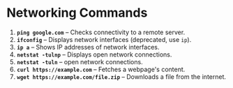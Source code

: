 # Networking Commands

1. **`ping google.com`** – Checks connectivity to a remote server.
2. **`ifconfig`** – Displays network interfaces (deprecated, use `ip`).
3. **`ip a`** – Shows IP addresses of network interfaces.
4. **`netstat -tulnp`** – Displays open network connections.
5. **`netstat -tuln`** – open network connections.
6. **`curl https://example.com`** – Fetches a webpage's content.
7. **`wget https://example.com/file.zip`** – Downloads a file from the internet.
